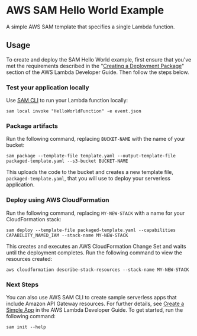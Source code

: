 # AWS SAM Hello World Example #

A simple AWS SAM template that specifies a single Lambda function.

## Usage ##

To create and deploy the SAM Hello World example, first ensure that you've met the requirements described in the "[Creating a Deployment Package](https://docs.aws.amazon.com/lambda/latest/dg/deployment-package-v2.html)" section of the AWS Lambda Developer Guide. Then follow the steps below.

### Test your application locally ###

Use [SAM CLI](https://github.com/awslabs/aws-sam-cli) to run your Lambda function locally:

    sam local invoke "HelloWorldFunction" -e event.json

### Package artifacts ###

Run the following command, replacing `BUCKET-NAME` with the name of your bucket:

    sam package --template-file template.yaml --output-template-file packaged-template.yaml --s3-bucket BUCKET-NAME

This uploads the code to the bucket and creates a new template file, `packaged-template.yaml`, that you will use to deploy your serverless application.

### Deploy using AWS CloudFormation ###

Run the following command, replacing `MY-NEW-STACK` with a name for your CloudFormation stack:

    sam deploy --template-file packaged-template.yaml --capabilities CAPABILITY_NAMED_IAM --stack-name MY-NEW-STACK

This creates and executes an AWS CloudFormation Change Set and waits until the deployment completes. Run the following command to view the resources created:

    aws cloudformation describe-stack-resources --stack-name MY-NEW-STACK

### Next Steps ###

You can also use AWS SAM CLI to create sample serverless apps that include Amazon API Gateway resources. For further details, see [Create a Simple App](https://docs.aws.amazon.com/lambda/latest/dg/serverless_app.html) in the AWS Lambda Developer Guide. To get started, run the following command:

    sam init --help
